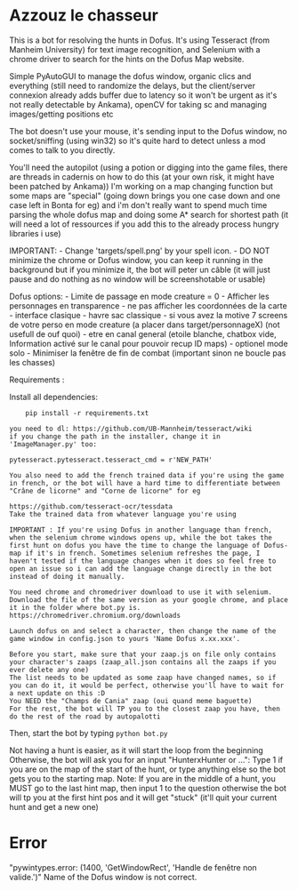# Azzouz le chasseur

This is a bot for resolving the hunts in Dofus.
It's using Tesseract (from Manheim University) for text image recognition, and Selenium with a chrome driver to search for the hints on the Dofus Map website.

Simple PyAutoGUI to manage the dofus window, organic clics and everything (still need to randomize the delays, but the client/server connexion already adds buffer due to latency so it won't be urgent as it's not really detectable by Ankama), openCV for taking sc and managing images/getting positions etc

The bot doesn't use your mouse, it's sending input to the Dofus window, no socket/sniffing (using win32) so it's quite hard to detect unless a mod comes to talk to you directly.

You'll need the autopilot (using a potion or digging into the game files, there are threads in cadernis on how to do this (at your own risk, it might have been patched by Ankama))
I'm working on a map changing function but some maps are "special" (going down brings you one case down and one case left in Bonta for eg) and i'm don't really want to spend much time parsing the whole dofus map and doing some A* search for shortest path (it will need a lot of ressources if you add this to the already process hungry libraries i use)

IMPORTANT: 
    - Change 'targets/spell.png' by your spell icon.
    - DO NOT minimize the chrome or Dofus window, you can keep it running in the background but if you minimize it, the bot will peter un câble (it will just pause and do nothing as no window will be screenshotable or usable)

Dofus options:
    - Limite de passage en mode creature = 0
    - Afficher les personnages en transparence
    - ne pas afficher les coordonnées de la carte
    - interface clasique
    - havre sac classique
    - si vous avez la motive 7 screens de votre perso en mode creature (a placer dans target/personnageX) (not usefull de ouf quoi)
    - etre en canal general (etoile blanche, chatbox vide, Information activé sur le canal pour pouvoir recup ID maps)
    - optionel mode solo
    - Minimiser la fenêtre de fin de combat (important sinon ne boucle pas les chasses)

Requirements : 

Install all dependencies:
```
    pip install -r requirements.txt
```

    you need to dl: https://github.com/UB-Mannheim/tesseract/wiki
    if you change the path in the installer, change it in 'ImageManager.py' too:
```
pytesseract.pytesseract.tesseract_cmd = r'NEW_PATH'
```

    You also need to add the french trained data if you're using the game in french, or the bot will have a hard time to differentiate between "Crâne de licorne" and "Corne de licorne" for eg

    https://github.com/tesseract-ocr/tessdata
    Take the trained data from whatever language you're using

    IMPORTANT : If you're using Dofus in another language than french, when the selenium chrome windows opens up, while the bot takes the first hunt on dofus you have the time to change the language of Dofus-map if it's in french. Sometimes selenium refreshes the page, I haven't tested if the language changes when it does so feel free to open an issue so i can add the language change directly in the bot instead of doing it manually.

    You need chrome and chromedriver download to use it with selenium.
    Download the file of the same version as your google chrome, and place it in the folder where bot.py is.
    https://chromedriver.chromium.org/downloads

    Launch dofus on and select a character, then change the name of the game window in config.json to yours 'Name Dofus x.xx.xxx'.

    Before you start, make sure that your zaap.js on file only contains your character's zaaps (zaap_all.json contains all the zaaps if you ever delete any one)
    The list needs to be updated as some zaap have changed names, so if you can do it, it would be perfect, otherwise you'll have to wait for a next update on this :D
    You NEED the "Champs de Cania" zaap (oui quand meme baguette)
    For the rest, the bot will TP you to the closest zaap you have, then do the rest of the road by autopalotti

Then, start the bot by typing ```python bot.py```

Not having a hunt is easier, as it will start the loop from the beginning
Otherwise, the bot will ask you for an input "HunterxHunter or ...":
Type 1 if you are on the map of the start of the hunt, or type anything else so the bot gets you to the starting map.
Note: If you are in the middle of a hunt, you MUST go to the last hint map, then input 1 to the question otherwise the bot will tp you at the first hint pos and it will get "stuck" (it'll quit your current hunt and get a new one)

# Error
"pywintypes.error: (1400, 'GetWindowRect', 'Handle de fenêtre non valide.')"
Name of the Dofus window is not correct.